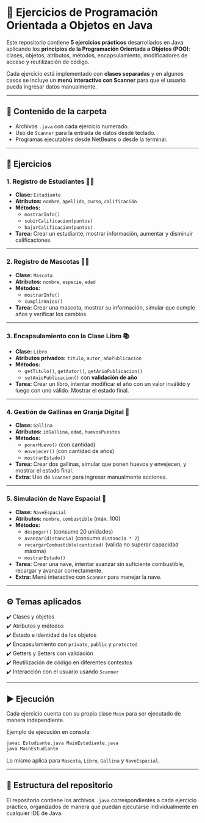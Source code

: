 # 📘 Ejercicios de Programación Orientada a Objetos en Java  

Este repositorio contiene **5 ejercicios prácticos** desarrollados en Java aplicando los **principios de la Programación Orientada a Objetos (POO)**: clases, objetos, atributos, métodos, encapsulamiento, modificadores de acceso y reutilización de código.  

Cada ejercicio está implementado con **clases separadas** y en algunos casos se incluye un **menú interactivo con Scanner** para que el usuario pueda ingresar datos manualmente.  

---

## 📂 Contenido de la carpeta

- Archivos `.java` con cada ejercicio numerado.  
- Uso de `Scanner` para la entrada de datos desde teclado.  
- Programas ejecutables desde NetBeans o desde la terminal.

---

## 📝 Ejercicios  

### 1. Registro de Estudiantes 👩‍🎓  
- **Clase:** `Estudiante`  
- **Atributos:** `nombre`, `apellido`, `curso`, `calificación`  
- **Métodos:**  
  - `mostrarInfo()`  
  - `subirCalificacion(puntos)`  
  - `bajarCalificacion(puntos)`  
- **Tarea:** Crear un estudiante, mostrar información, aumentar y disminuir calificaciones.  

---

### 2. Registro de Mascotas 🐶🐱  
- **Clase:** `Mascota`  
- **Atributos:** `nombre`, `especie`, `edad`  
- **Métodos:**  
  - `mostrarInfo()`  
  - `cumplirAnios()`  
- **Tarea:** Crear una mascota, mostrar su información, simular que cumple años y verificar los cambios.  

---

### 3. Encapsulamiento con la Clase Libro 📚  
- **Clase:** `Libro`  
- **Atributos privados:** `titulo`, `autor`, `añoPublicacion`  
- **Métodos:**  
  - `getTitulo()`, `getAutor()`, `getAnioPublicacion()`  
  - `setAnioPublicacion()` con **validación de año**  
- **Tarea:** Crear un libro, intentar modificar el año con un valor inválido y luego con uno válido. Mostrar el estado final.  

---

### 4. Gestión de Gallinas en Granja Digital 🐔  
- **Clase:** `Gallina`  
- **Atributos:** `idGallina`, `edad`, `huevosPuestos`  
- **Métodos:**  
  - `ponerHuevo()` (con cantidad)  
  - `envejecer()` (con cantidad de años)  
  - `mostrarEstado()`  
- **Tarea:** Crear dos gallinas, simular que ponen huevos y envejecen, y mostrar el estado final.  
- **Extra:** Uso de `Scanner` para ingresar manualmente acciones.  

---

### 5. Simulación de Nave Espacial 🚀  
- **Clase:** `NaveEspacial`  
- **Atributos:** `nombre`, `combustible` (máx. 100)  
- **Métodos:**  
  - `despegar()` (consume 20 unidades)  
  - `avanzar(distancia)` (consume `distancia * 2`)  
  - `recargarCombustible(cantidad)` (valida no superar capacidad máxima)  
  - `mostrarEstado()`  
- **Tarea:** Crear una nave, intentar avanzar sin suficiente combustible, recargar y avanzar correctamente.  
- **Extra:** Menú interactivo con `Scanner` para manejar la nave.  

---

## ⚙️ Temas aplicados  
✔️ Clases y objetos  
✔️ Atributos y métodos  
✔️ Estado e identidad de los objetos  
✔️ Encapsulamiento con `private`, `public` y `protected`  
✔️ Getters y Setters con validación  
✔️ Reutilización de código en diferentes contextos  
✔️ Interacción con el usuario usando `Scanner`  

---

## ▶️ Ejecución  
Cada ejercicio cuenta con su propia clase `Main` para ser ejecutado de manera independiente.  

Ejemplo de ejecución en consola:  

```bash
javac Estudiante.java MainEstudiante.java
java MainEstudiante
```

Lo mismo aplica para `Mascota`, `Libro`, `Gallina` y `NaveEspacial`.  

---

## 📂 Estructura del repositorio
El repositorio contiene los archivos `.java` correspondientes a cada ejercicio práctico, organizados de manera que puedan ejecutarse individualmente en cualquier IDE de Java.

